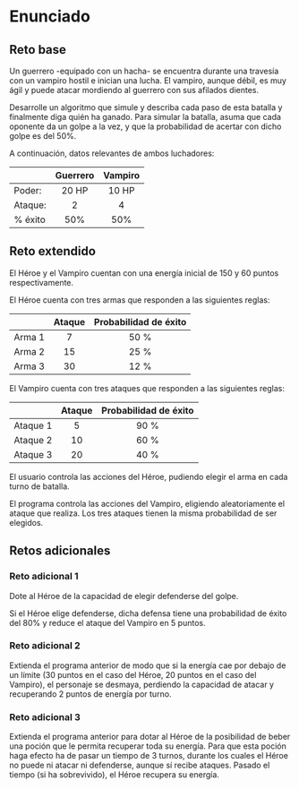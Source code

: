 # Enunciado

## Reto base

Un guerrero -equipado con un hacha- se encuentra durante una travesía con un vampiro hostil e inician una lucha. El vampiro, aunque débil, es muy ágil y puede atacar mordiendo al guerrero con sus afilados dientes.

Desarrolle un algoritmo que simule y describa cada paso de esta batalla y finalmente diga quién ha ganado. Para simular la batalla, asuma que cada oponente da un golpe a la vez, y que la probabilidad de acertar con dicho golpe es del 50%.

A continuación, datos relevantes de ambos luchadores:

| | Guerrero | Vampiro |
|-|:-:|:-:|
|Poder:|20 HP|10 HP|
|Ataque:|2|4|
|% éxito|50%|50%

## Reto extendido

El Héroe y el Vampiro cuentan con una energía inicial de 150 y 60 puntos respectivamente.

El Héroe cuenta con tres armas que responden a las siguientes reglas:

| | Ataque | Probabilidad de éxito |
|-|:-:|:-:|
| Arma 1 | 7 | 50 % |
| Arma 2 | 15 | 25 % |
| Arma 3 | 30 | 12 % |

El Vampiro cuenta con tres ataques que responden a las siguientes reglas:

| | Ataque | Probabilidad de éxito |
|-|:-:|:-:|
| Ataque 1 | 5 | 90 % |
| Ataque 2 | 10 | 60 % |
| Ataque 3 | 20 | 40 % |

El usuario controla las acciones del Héroe, pudiendo elegir el arma en cada turno de batalla.

El programa controla las acciones del Vampiro, eligiendo aleatoriamente el ataque que realiza. Los tres ataques tienen la misma probabilidad de ser elegidos.

## Retos adicionales

### Reto adicional 1

Dote al Héroe de la capacidad de elegir defenderse del golpe. 

Si el Héroe elige defenderse, dicha defensa tiene una probabilidad de éxito del 80% y reduce el ataque del Vampiro en 5 puntos.

### Reto adicional 2

Extienda el programa anterior de modo que si la energía cae por debajo de un límite (30 puntos en el caso del Héroe, 20 puntos en el caso del Vampiro), el personaje se desmaya, perdiendo la capacidad de atacar y recuperando 2 puntos de energía por turno.

### Reto adicional 3

Extienda el programa anterior para dotar al Héroe de la posibilidad de beber una poción que le permita recuperar toda su energía. Para que esta poción haga efecto ha de pasar un tiempo de 3 turnos, durante los cuales el Héroe no puede ni atacar ni defenderse, aunque sí recibe ataques. Pasado el tiempo (si ha sobrevivido), el Héroe recupera su energía.
